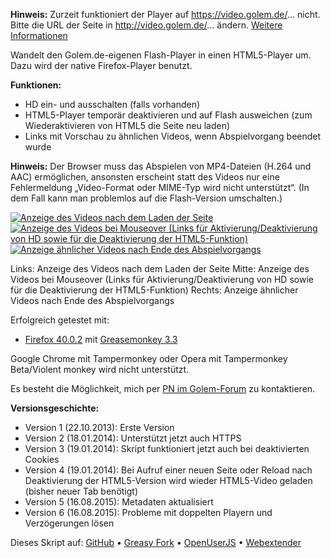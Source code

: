 **Hinweis:** Zurzeit funktioniert der Player auf https://video.golem.de/... nicht. Bitte die URL der Seite in http://video.golem.de/... ändern. [Weitere Informationen](https://openuserjs.org/scripts/tfr/HTML5-Video_f%C3%BCr_Golem.de/issues/Does_not_work)

Wandelt den Golem.de-eigenen Flash-Player in einen HTML5-Player um. Dazu wird der native Firefox-Player benutzt.

**Funktionen:**
- HD ein- und ausschalten (falls vorhanden)
- HTML5-Player temporär deaktivieren und auf Flash ausweichen (zum Wiederaktivieren von HTML5 die Seite neu laden)
- Links mit Vorschau zu ähnlichen Videos, wenn Abspielvorgang beendet wurde

**Hinweis:** Der Browser muss das Abspielen von MP4-Dateien (H.264 und AAC) ermöglichen, ansonsten erscheint statt des Videos nur eine Fehlermeldung „Video-Format oder MIME-Typ wird nicht unterstützt“. (In dem Fall kann man problemlos auf die Flash-Version umschalten.)

[![Anzeige des Videos nach dem Laden der Seite](https://www.picflash.org/img/2014/05/18/TBlargeTCCEVQ.png "Anzeige des Videos nach dem Laden der Seite")](https://www.picflash.org/picture.php?key=TCCEVQ&action=show) [![Anzeige des Videos bei Mouseover (Links für Aktivierung/Deaktivierung von HD sowie für die Deaktivierung der HTML5-Funktion)](https://www.picflash.org/img/2014/05/18/TBlarge0YZ5GB.png "Anzeige des Videos bei Mouseover (Links für Aktivierung/Deaktivierung von HD sowie für die Deaktivierung der HTML5-Funktion)")](https://www.picflash.org/picture.php?key=0YZ5GB&action=show) [![Anzeige ähnlicher Videos nach Ende des Abspielvorgangs](https://www.picflash.org/img/2014/05/18/TBlargeK0GQU2.png "Anzeige ähnlicher Videos nach Ende des Abspielvorgangs")](https://www.picflash.org/picture.php?key=K0GQU2&action=show)

Links: Anzeige des Videos nach dem Laden der Seite
Mitte: Anzeige des Videos bei Mouseover (Links für Aktivierung/Deaktivierung von HD sowie für die Deaktivierung der HTML5-Funktion)
Rechts: Anzeige ähnlicher Videos nach Ende des Abspielvorgangs

Erfolgreich getestet mit:
- [Firefox 40.0.2](https://www.mozilla.org/firefox/new/) mit [Greasemonkey 3.3](https://addons.mozilla.org/firefox/addon/greasemonkey/)

Google Chrome mit Tampermonkey oder Opera mit Tampermonkey Beta/Violent monkey wird nicht unterstützt.

Es besteht die Möglichkeit, mich per [PN im Golem-Forum](http://forum.golem.de/pm.php?0,page=send,to_id=49624) zu kontaktieren.

**Versionsgeschichte:**
- Version 1 (22.10.2013): Erste Version
- Version 2 (18.01.2014): Unterstützt jetzt auch HTTPS
- Version 3 (19.01.2014): Skript funktioniert jetzt auch bei deaktivierten Cookies
- Version 4 (19.01.2014): Bei Aufruf einer neuen Seite oder Reload nach Deaktivierung der HTML5-Version wird wieder HTML5-Video geladen (bisher neuer Tab benötigt)
- Version 5 (16.08.2015): Metadaten aktualisiert
- Version 6 (16.08.2015): Probleme mit doppelten Playern und Verzögerungen lösen

Dieses Skript auf: [GitHub](https://github.com/t-fr/userscripts/tree/master/HTML5-Video%20f%C3%BCr%20Golem.de) • [Greasy Fork](https://greasyfork.org/scripts/1195-html5-video-f%C3%BCr-golem-de) • [OpenUserJS](https://openuserjs.org/scripts/tfr/HTML5-Video_f%C3%BCr_Golem.de) • [Webextender](http://www.webextender.net/scripts/show/180446.html)